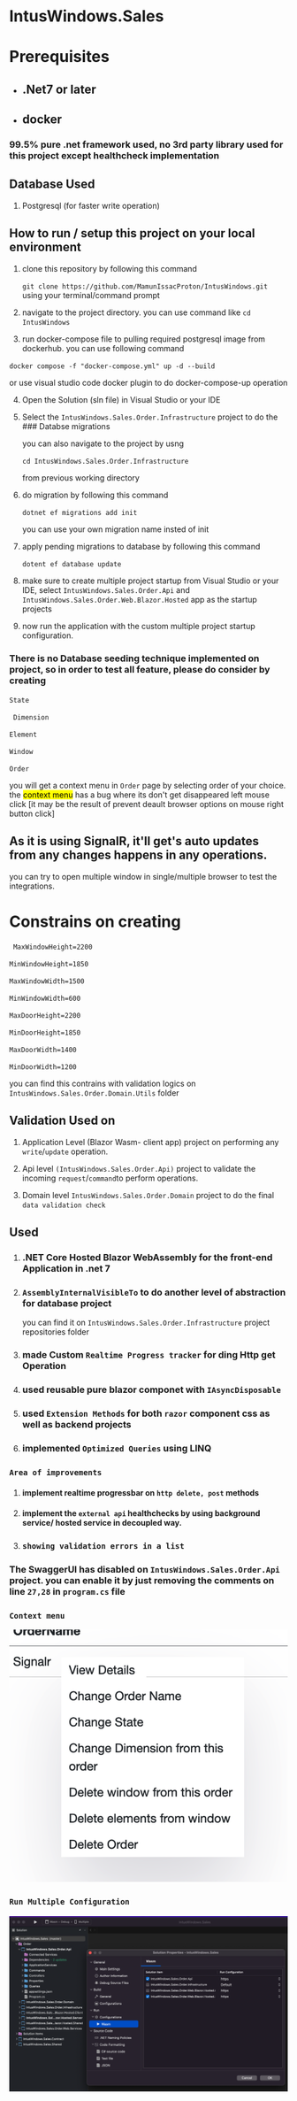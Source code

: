 # IntusWindows.Sales

# Prerequisites

- ## .Net7 or later
- ## docker

### 99.5% pure .net framework used, no 3rd party library used for this project except healthcheck implementation

## Database Used

1. Postgresql (for faster write operation)

## How to run / setup this project on your local environment

1. clone this repository by following this command

   `git clone https://github.com/MamunIssacProton/IntusWindows.git`
   using your terminal/command prompt

2. navigate to the project directory. you can use command like `cd IntusWindows`

3. run docker-compose file to pulling required postgresql image from dockerhub. you can use following command

`docker compose -f "docker-compose.yml" up -d --build `

or use visual studio code docker plugin to do docker-compose-up operation

4. Open the Solution (sln file) in Visual Studio or your IDE

5. Select the `IntusWindows.Sales.Order.Infrastructure` project to do the ### Databse migrations

   you can also navigate to the project by usng

   `cd IntusWindows.Sales.Order.Infrastructure`

   from previous working directory

6. do migration by following this command

   `dotnet ef migrations add init`

   you can use your own migration name insted of init

7. apply pending migrations to database by following this command

   `dotent ef database update`

8. make sure to create multiple project startup from Visual Studio or your IDE, select `IntusWindows.Sales.Order.Api`
   and
   `IntusWindows.Sales.Order.Web.Blazor.Hosted` app as the startup projects
9. now run the application with the custom multiple project startup configuration.

### There is no Database seeding technique implemented on project, so in order to test all feature, please do consider by creating

`State`

` Dimension`

`Element`

`Window`

`Order`

you will get a context menu in `Order` page by selecting order of your choice. the <mark>context menu</mark> has a bug where its don't get disappeared left mouse click [it may be the result of prevent deault browser options on mouse right button click]

## As it is using SignalR, it'll get's auto updates from any changes happens in any operations.

you can try to open multiple window in single/multiple browser to test the integrations.

# Constrains on creating

` MaxWindowHeight=2200`

`MinWindowHeight=1850`

`MaxWindowWidth=1500`

`MinWindowWidth=600`

`MaxDoorHeight=2200`

`MinDoorHeight=1850`

`MaxDoorWidth=1400`

`MinDoorWidth=1200`

you can find this contrains with validation logics on
`IntusWindows.Sales.Order.Domain.Utils` folder

## Validation Used on

1. Application Level (Blazor Wasm- client app) project on performing any `write`/`update` operation.

2. Api level `(IntusWindows.Sales.Order.Api)` project to validate the incoming `request`/`command`to perform operations.

3. Domain level `IntusWindows.Sales.Order.Domain` project to do the final `data validation check`

## Used

1. ### .NET Core Hosted Blazor WebAssembly for the front-end Application in .net 7

2. ### `AssemblyInternalVisibleTo` to do another level of abstraction for database project

   you can find it on `IntusWindows.Sales.Order.Infrastructure` project repositories folder

3. ### made Custom `Realtime Progress tracker` for ding Http get Operation

4. ### used reusable pure blazor componet with `IAsyncDisposable`

5. ### used `Extension Methods` for both `razor` component css as well as backend projects

6. ### implemented `Optimized Queries` using LINQ

### `Area of improvements`

1. #### implement realtime progressbar on `http delete, post` methods

2. #### implement the `external api` healthchecks by using background service/ hosted service in decoupled way.

3. ### `showing validation errors in a list`

### The SwaggerUI has disabled on `IntusWindows.Sales.Order.Api` project. you can enable it by just removing the comments on line `27,28` in `program.cs` file

### `Context menu`

![alt text](context_menu.png)

### `Run Multiple Configuration`

![alt text](run_configuration.png)
